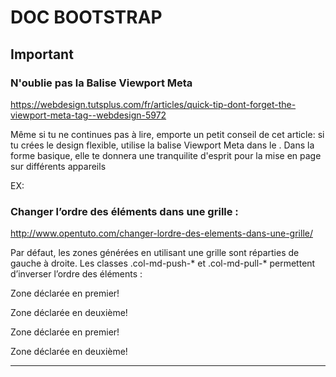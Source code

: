 # DOC BOOTSTRAP




## Important


### N'oublie pas la Balise Viewport Meta

https://webdesign.tutsplus.com/fr/articles/quick-tip-dont-forget-the-viewport-meta-tag--webdesign-5972

Même si tu ne continues pas à lire, emporte un petit conseil de cet article: si tu crées le design flexible, utilise la balise Viewport Meta dans le <head>. Dans la forme basique, elle te donnera une tranquilite d'esprit pour la mise en page sur différents appareils 

EX:


<meta name="viewport" content="width=device-width, initial-scale=1">




### Changer l’ordre des éléments dans une grille :

http://www.opentuto.com/changer-lordre-des-elements-dans-une-grille/

Par défaut, les zones générées en utilisant une grille sont réparties de gauche à droite. Les classes .col-md-push-* et .col-md-pull-* permettent d’inverser l’ordre des éléments :   
<div class="container"> 
 
  <div class="row"> 
 
   <div class="col-md-4 col-md-push-8"> 
    <p>Zone déclarée en premier!</p> 
   </div> 
 
   <div class="col-md-8 col-md-pull-4"> 
    <p>Zone déclarée en deuxième!</p> 
   </div> 
 
  </div> 
 
</div>
	
<div class="container"> 
 
  <div class="row"> 
 
   <div class="col-md-4 col-md-push-8"> 
    <p>Zone déclarée en premier!</p> 
   </div> 
 
   <div class="col-md-8 col-md-pull-4"> 
    <p>Zone déclarée en deuxième!</p> 
   </div> 
 
  </div> 
 
</div>


---------------------------------------------------------------

